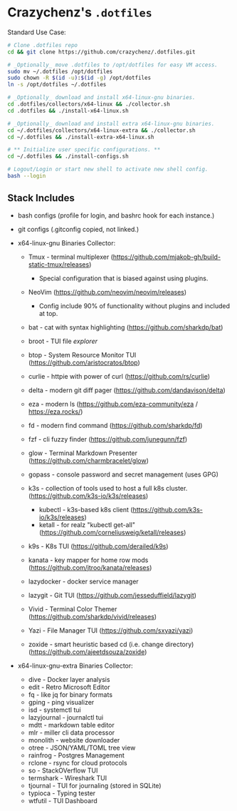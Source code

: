 # Crazychenz's `.dotfiles`

Standard Use Case:

```sh
# Clone .dotfiles repo
cd && git clone https://github.com/crazychenz/.dotfiles.git

# _Optionally_ move .dotfiles to /opt/dotfiles for easy VM access.
sudo mv ~/.dotfiles /opt/dotfiles
sudo chown -R $(id -u):$(id -g) /opt/dotfiles
ln -s /opt/dotfiles ~/.dotfiles

# _Optionally_ download and install x64-linux-gnu binaries.
cd .dotfiles/collectors/x64-linux && ./collector.sh
cd .dotfiles && ./install-x64-linux.sh

# _Optionally_ download and install extra x64-linux-gnu binaries.
cd ~/.dotfiles/collectors/x64-linux-extra && ./collector.sh
cd ~/.dotfiles && ./install-extra-x64-linux.sh

# ** Initialize user specific configurations. **
cd ~/.dotfiles && ./install-configs.sh

# Logout/Login or start new shell to activate new shell config.
bash --login
```


## Stack Includes

- bash configs (profile for login, and bashrc hook for each instance.)
- git configs (.gitconfig copied, not linked.)

- x64-linux-gnu Binaries Collector:

  - Tmux - terminal multiplexer (https://github.com/mjakob-gh/build-static-tmux/releases)
    - Special configuration that is biased against using plugins.

  - NeoVim (https://github.com/neovim/neovim/releases)
    - Config include 90% of functionality without plugins and included at top.

  - bat - cat with syntax highlighting (https://github.com/sharkdp/bat)
  - broot - TUI file _explorer_
  - btop - System Resource Monitor TUI (https://github.com/aristocratos/btop)
  - curlie - httpie with power of curl (https://github.com/rs/curlie)
  - delta - modern git diff pager (https://github.com/dandavison/delta)
  - eza - modern ls (https://github.com/eza-community/eza / https://eza.rocks/)
  - fd - modern find command (https://github.com/sharkdp/fd)
  - fzf - cli fuzzy finder (https://github.com/junegunn/fzf)
  - glow - Terminal Markdown Presenter (https://github.com/charmbracelet/glow)
  - gopass - console password and secret management (uses GPG)
  - k3s - collection of tools used to host a full k8s cluster. (https://github.com/k3s-io/k3s/releases)
    - kubectl - k3s-based k8s client (https://github.com/k3s-io/k3s/releases)
    - ketall - for realz "kubectl get-all" (https://github.com/corneliusweig/ketall/releases)
  - k9s - K8s TUI (https://github.com/derailed/k9s)
  - kanata - key mapper for home row mods (https://github.com/jtroo/kanata/releases)
  - lazydocker - docker service manager
  - lazygit - Git TUI (https://github.com/jesseduffield/lazygit)
  - Vivid - Terminal Color Themer (https://github.com/sharkdp/vivid/releases)
  - Yazi - File Manager TUI (https://github.com/sxyazi/yazi)
  - zoxide - smart heuristic based cd (i.e. change directory) (https://github.com/ajeetdsouza/zoxide)

  <!--
  #- uv - rust-based python package installer (https://docs.astral.sh/uv)
  #- posting - postman-ish TUI (https://posting.sh/guide)
  #- ripgrep - grep for git repos (https://github.com/BurntSushi/ripgrep) 
  -->

- x64-linux-gnu-extra Binaries Collector:

  - dive - Docker layer analysis
  - edit - Retro Microsoft Editor
  - fq - like jq for binary formats
  - gping - ping visualizer
  - isd - systemctl tui
  - lazyjournal - journalctl tui
  - mdtt - markdown table editor
  - mlr - miller cli data processor
  - monolith - website downloader
  - otree - JSON/YAML/TOML tree view
  - rainfrog - Postgres Management
  - rclone - rsync for cloud protocols
  - so - StackOVerflow TUI
  - termshark - Wireshark TUI
  - tjournal - TUI for journaling (stored in SQLite)
  - typioca - Typing tester
  - wtfutil - TUI Dashboard







